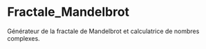 # Fractale_Mandelbrot
Générateur de la fractale de Mandelbrot et calculatrice de nombres complexes.
